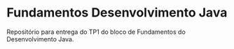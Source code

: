 # Fundamentos Desenvolvimento Java
 Repositório para entrega  do TP1 do bloco de Fundamentos do Desenvolvimento Java.
